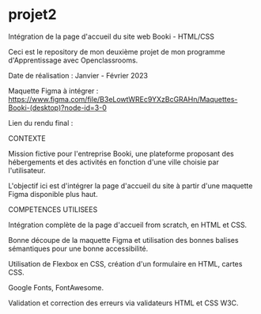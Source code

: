 # projet2
Intégration de la page d'accueil du site web Booki - HTML/CSS

Ceci est le repository de mon deuxième projet de mon programme d'Apprentissage avec Openclassrooms.

Date de réalisation : Janvier - Février 2023

Maquette Figma à intégrer : https://www.figma.com/file/B3eLowtWREc9YXzBcGRAHn/Maquettes-Booki-(desktop)?node-id=3-0

Lien du rendu final : 

CONTEXTE

Mission fictive pour l'entreprise Booki, une plateforme proposant des hébergements et des activités en fonction d'une ville choisie par l'utilisateur.

L'objectif ici est d'intégrer la page d'accueil du site à partir d'une maquette Figma disponible plus haut.

COMPETENCES UTILISEES

Intégration complète de la page d'accueil from scratch, en HTML et CSS.

Bonne découpe de la maquette Figma et utilisation des bonnes balises sémantiques pour une bonne accessibilité.

Utilisation de Flexbox en CSS, création d'un formulaire en HTML, cartes CSS. 

Google Fonts, FontAwesome.

Validation et correction des erreurs via validateurs HTML et CSS W3C.



